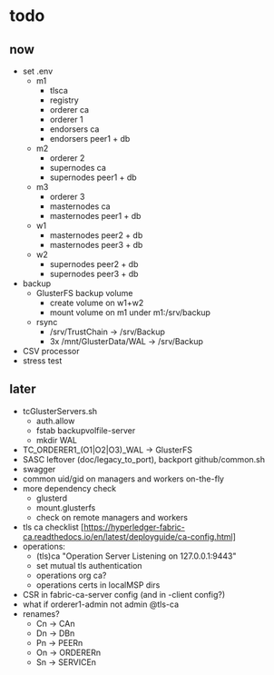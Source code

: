 # todo

## now

* set .env
  * m1
    * tlsca
    * registry
    * orderer ca
    * orderer 1
    * endorsers ca
    * endorsers peer1 + db
  * m2
    * orderer 2
    * supernodes ca
    * supernodes peer1 + db
  * m3
    * orderer 3
    * masternodes ca
    * masternodes peer1 + db
  * w1
    * masternodes peer2 + db
    * masternodes peer3 + db
  * w2
    * supernodes peer2 + db
    * supernodes peer3 + db
* backup
  * GlusterFS backup volume
    * create volume on w1+w2
    * mount volume on m1 under m1:/srv/backup
  * rsync
    * /srv/TrustChain -> /srv/Backup
    * 3x /mnt/GlusterData/WAL -> /srv/Backup
* CSV processor
* stress test

## later

* tcGlusterServers.sh
  * auth.allow
  * fstab backupvolfile-server
  * mkdir WAL
* TC_ORDERER1_(O1|O2|O3)_WAL -> GlusterFS
* SASC leftover (doc/legacy_to_port), backport github/common.sh
* swagger
* common uid/gid on managers and workers on-the-fly
* more dependency check
  * glusterd
  * mount.glusterfs
  * check on remote managers and workers
* tls ca checklist [https://hyperledger-fabric-ca.readthedocs.io/en/latest/deployguide/ca-config.html]
* operations:
  * (tls)ca "Operation Server Listening on 127.0.0.1:9443"
  * set mutual tls authentication
  * operations org ca?
  * operations certs in localMSP dirs
* CSR in fabric-ca-server config (and in -client config?)
* what if orderer1-admin not admin @tls-ca
* renames?
  * Cn -> CAn
  * Dn -> DBn
  * Pn -> PEERn
  * On -> ORDERERn
  * Sn -> SERVICEn
